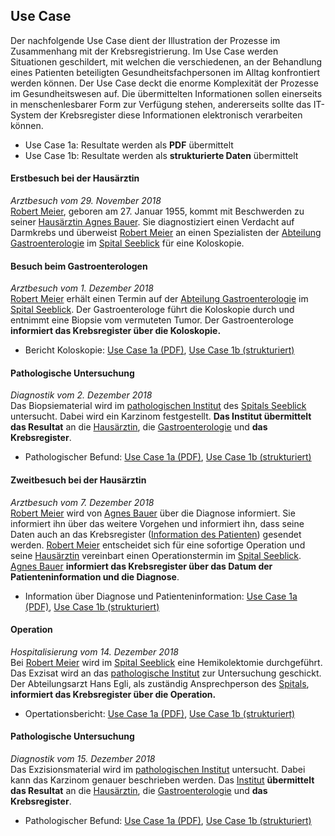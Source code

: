 

## Use Case

Der nachfolgende Use Case dient der Illustration der Prozesse im Zusammenhang mit der Krebsregistrierung. Im Use Case werden Situationen geschildert, mit welchen die verschiedenen, an der Behandlung eines Patienten beteiligten Gesundheitsfachpersonen im Alltag konfrontiert werden können. Der Use Case deckt die enorme Komplexität der Prozesse im Gesundheitswesen auf. Die übermittelten Informationen sollen einerseits in menschenlesbarer Form zur Verfügung stehen, andererseits sollte das IT-System der Krebsregister diese Informationen elektronisch verarbeiten können.

* Use Case 1a: Resultate werden als **PDF** übermittelt   
* Use Case 1b: Resultate werden als **strukturierte Daten** übermittelt

#### Erstbesuch bei der Hausärztin 
*Arztbesuch vom 29. November 2018*  
[Robert Meier](Patient-RobertMeier.html), geboren am 27. Januar 1955, kommt mit Beschwerden zu seiner [Hausärztin Agnes Bauer](Practitioner-AgnesBauer.html). Sie diagnostiziert einen Verdacht auf Darmkrebs und überweist [Robert Meier](Patient-RobertMeier.html) an einen Spezialisten der [Abteilung Gastroenterologie](Organization-AbteilungGastro.html) im [Spital Seeblick](Organization-SpitalSeeblickDoktorGastro.html) für eine Koloskopie.

#### Besuch beim Gastroenterologen
*Arztbesuch vom 1. Dezember 2018*  
[Robert Meier](Patient-RobertMeier.html) erhält einen Termin auf der [Abteilung Gastroenterologie](Organization-AbteilungGastro.html) im [Spital Seeblick](Organization-SpitalSeeblickDoktorGastro.html). Der Gastroenterologe führt die Koloskopie durch und entnimmt eine Biopsie vom vermuteten Tumor. Der Gastroenterologe **informiert das Krebsregister über die Koloskopie.**
* Bericht Koloskopie: 
    [Use Case 1a (PDF)](Bundle-BundleUC1aGastro20181201.html), 
    [Use Case 1b (strukturiert)](Bundle-BundleUC1bGastro20181201.html)

#### Pathologische Untersuchung
*Diagnostik vom 2. Dezember 2018*  
Das Biopsiematerial wird im [pathologischen Institut](Organization-AbteilungPatho.html) des [Spitals Seeblick](Organization-SpitalSeeblickDoktorPatho.html) untersucht. Dabei wird ein Karzinom festgestellt. **Das Institut übermittelt das Resultat** an die [Hausärztin](Practitioner-AgnesBauer.html), die [Gastroenterologie](Organization-AbteilungGastro.html) und **das Krebsregister**.
* Pathologischer Befund: 
    [Use Case 1a (PDF)](Bundle-BundleUC1aPatho20181202.html), 
    [Use Case 1b (strukturiert)](Bundle-BundleUC1bPatho20181202.html)

#### Zweitbesuch bei der Hausärztin
*Arztbesuch vom 7. Dezember 2018*  
[Robert Meier](Patient-RobertMeier.html) wird von [Agnes Bauer](Practitioner-AgnesBauer.html) über die Diagnose informiert. Sie informiert ihn über das weitere Vorgehen und informiert ihn, dass seine Daten auch an das Krebsregister ([Information des Patienten](Communication-CommMeier.html)) gesendet werden. [Robert Meier](Patient-RobertMeier.html) entscheidet sich für eine sofortige Operation und seine [Hausärztin](Practitioner-AgnesBauer.html) vereinbart einen Operationstermin im [Spital Seeblick](Organization-SpitalSeeblickHansEgli.html). [Agnes Bauer](Practitioner-AgnesBauer.html) **informiert das Krebsregister über das Datum der Patienteninformation und die Diagnose**.
* Information über Diagnose und Patienteninformation: 
    [Use Case 1a (PDF)](Bundle-BundleUC1aInfo20181207.html), 
    [Use Case 1b (strukturiert)](Bundle-BundleUC1bInfo20181207.html)

#### Operation
*Hospitalisierung vom 14. Dezember 2018*  
Bei [Robert Meier](Patient-RobertMeier.html) wird im [Spital Seeblick](Organization-SpitalSeeblickHansEgli.html) eine Hemikolektomie durchgeführt. Das Exzisat wird an das [pathologische Institut](Organization-AbteilungPatho.html) zur Untersuchung geschickt. Der Abteilungsarzt Hans Egli, als zuständig Ansprechperson des [Spitals](Organization-SpitalSeeblickHansEgli.html), **informiert das Krebsregister über die Operation.**
* Opertationsbericht: 
    [Use Case 1a (PDF)](Bundle-BundleUC1aOps20181214.html), 
    [Use Case 1b (strukturiert)](Bundle-BundleUC1bOps20181214.html)

#### Pathologische Untersuchung
*Diagnostik vom 15. Dezember 2018*  
Das Exzisionsmaterial wird im [pathologischen Institut](Organization-AbteilungPatho.html) untersucht. Dabei kann das Karzinom genauer beschrieben werden. Das [Institut](Organization-AbteilungPatho.html) **übermittelt das Resultat** an die [Hausärztin](Practitioner-AgnesBauer.html), die [Gastroenterologie](Organization-AbteilungGastro.html) und **das Krebsregister**.
* Pathologischer Befund: 
    [Use Case 1a (PDF)](Bundle-BundleUC1aPatho20181215.html), 
    [Use Case 1b (strukturiert)](Bundle-BundleUC1bPatho20181215.html)